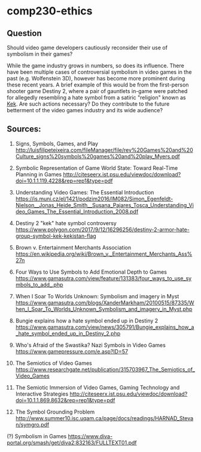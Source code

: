 # comp230-ethics

## Question

Should video game developers cautiously reconsider their use of symbolism in their games?

While the game industry grows in numbers, so does its influence. There have been multiple cases of controversial symbolism in video games in the past (e.g. Wolfenstein 3D), however has become more prominent during these recent years. A brief example of this would be from the first-person shooter game Destiny 2, where a pair of gauntlets in-game were patched for allegedly resembling a hate symbol from a satiric "religion" known as [Kek](http://thecultofkek.com/). Are such actions necessary? Do they contribute to the future betterment of the video games industry and its wide audience? 


## Sources:
1. Signs, Symbols, Games, and Play
http://luisfilipeteixeira.com/fileManager/file/rev%20Games%20and%20Culture_signs%20symbols%20games%20and%20play_Myers.pdf


2. Symbolic Representation of Game World State: Toward Real-Time Planning in Games
http://citeseerx.ist.psu.edu/viewdoc/download?doi=10.1.1.119.4228&rep=rep1&type=pdf


3. Understanding Video Games: The Essential Introduction
https://is.muni.cz/el/1421/podzim2016/IM082/Simon_Egenfeldt-Nielson__Jonas_Heide_Smith__Susana_Pajares_Tosca_Understanding_Video_Games_The_Essential_Introduction_2008.pdf


4. Destiny 2 "kek" hate symbol controversy
https://www.polygon.com/2017/9/12/16296256/destiny-2-armor-hate-group-symbol-kek-kekistan-flag


5. Brown v. Entertainment Merchants Association
https://en.wikipedia.org/wiki/Brown_v._Entertainment_Merchants_Ass%27n


6. Four Ways to Use Symbols to Add Emotional Depth to Games
https://www.gamasutra.com/view/feature/131383/four_ways_to_use_symbols_to_add_.php


7. When I Soar To Worlds Unknown: Symbolism and imagery in Myst
https://www.gamasutra.com/blogs/XanderMarkham/20100515/87335/When_I_Soar_To_Worlds_Unknown_Symbolism_and_imagery_in_Myst.php


8. Bungie explains how a hate symbol ended up in Destiny 2
https://www.gamasutra.com/view/news/305791/Bungie_explains_how_a_hate_symbol_ended_up_in_Destiny_2.php


9. Who's Afraid of the Swastika? Nazi Symbols in Video Games
https://www.gamepressure.com/e.asp?ID=57


10. The Semiotics of Video Games
https://www.researchgate.net/publication/315703967_The_Semiotics_of_Video_Games


11. The Semiotic Immersion of Video Games,
Gaming Technology and Interactive Strategies
http://citeseerx.ist.psu.edu/viewdoc/download?doi=10.1.1.869.8632&rep=rep1&type=pdf

12. The Symbol Grounding Problem
http://www.summer10.isc.uqam.ca/page/docs/readings/HARNAD_Stevan/symgro.pdf


(?) Symbolism in Games
https://www.diva-portal.org/smash/get/diva2:832163/FULLTEXT01.pdf
